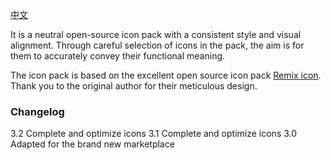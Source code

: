 [中文](https://github.com/mozhux/Remix-icon/blob/master/README_zh_CN.md)

It is a neutral open-source icon pack with a consistent style and visual alignment. Through careful selection of icons in the pack, the aim is for them to accurately convey their functional meaning.

The icon pack is based on the excellent open source icon pack [Remix icon](https://remixicon.com/). Thank you to the original author for their meticulous design.

### Changelog
3.2 Complete and optimize icons
3.1 Complete and optimize icons
3.0 Adapted for the brand new marketplace
